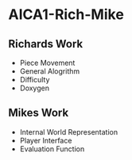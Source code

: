 # AICA1-Rich-Mike
## Richards Work
- Piece Movement
- General Alogrithm
- Difficulty
- Doxygen

## Mikes Work
- Internal World Representation
- Player Interface
- Evaluation Function
